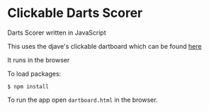 # Clickable Darts Scorer

Darts Scorer written in JavaScript

This uses the djave's clickable dartboard which can be found [here](http://djave.co.uk/free-svg-dartboard/)

It runs in the browser

To load packages:

```
$ npm install
```

To run the app open `dartboard.html` in the browser.
